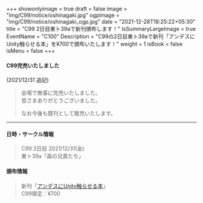 +++
showonlyimage = true
draft = false
image = "img/C99/notice/oshinagaki.jpg"
ogpImage = "img/C99/notice/oshinagaki_ogp.jpg"
date = "2021-12-28T18:25:22+05:30"
title = "C99 2日目東ト39aで新刊頒布します！"
IsSummaryLargeImage = true
EventName = "C100"
Description = "C99の2日目東ト39aで新刊「アンデスにUnity触らせる本」を¥700で頒布いたします！"
weight = 1
isBook = false
isMenu = false
+++
#### C99完売いたしました
(2021/12/31 追記)
> 会場で無事に完売いたしました。 \
> 皆さまありがとうございました。 
> 
> なお今後も既刊として販売いたします。

-----

#### 日時・サークル情報
> C99 2日目 2021/12/31(金) \
> 東ト39a「森の兄貴たち」

#### 頒布情報
> 新刊「[アンデスにUnity触らせる本](../main/)」 \
> C99限定：¥700

